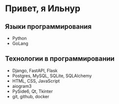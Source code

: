 # Привет, я Ильнур

## Языки программирования
* Python
* GoLang

## Технологии в программировании
* Django, FastAPI, Flask
* Postgres, MySQL, SQLite, SQLAlchemy
* HTML, CSS, JavaScript
* aiogram3
* PySide6, Qt, Tkinter
* git, github, docker
